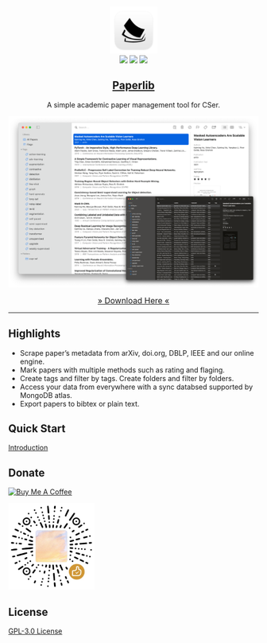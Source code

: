 <div align="center">
<img src="./assets/icon.png" height="95" />
<br />
<img src="https://img.shields.io/github/v/release/GeoffreyChen777/paperlib.svg" />
<img src="https://img.shields.io/github/license/GeoffreyChen777/paperlib" />
<img src="https://img.shields.io/github/stars/GeoffreyChen777/paperlib" />
<h2><a href="https://paperlib.geoch.top/" > Paperlib </a></h2>
A simple academic paper management tool for CSer.
</div>

![](./assets/macOS_ui.png)

<div align="center">

<a href="https://paperlib.geoch.top/en/download/" style="font-size: 16px"> » Download Here « </a>

</div>

---

## Highlights
- Scrape paper’s metadata from arXiv, doi.org, DBLP, IEEE and our online engine.
- Mark papers with multiple methods such as rating and flaging.
- Create tags and filter by tags. Create folders and filter by folders.
- Access your data from everywhere with a sync databsed supported by MongoDB atlas.
- Export papers to bibtex or plain text.

## Quick Start
[Introduction](https://paperlib.geoch.top/introduction/)

## Donate
<a href="https://www.buymeacoffee.com/geoffreychen777" target="_blank"><img src="https://cdn.buymeacoffee.com/buttons/default-orange.png" alt="Buy Me A Coffee" height="41" width="174"></a>

<a href="https://www.buymeacoffee.com/geoffreychen777" target="_blank"><img src="./assets/wechat.png" alt="Buy Me A Coffee" height="174" width="174"></a>

## License
[GPL-3.0 License](./LICENSE)
